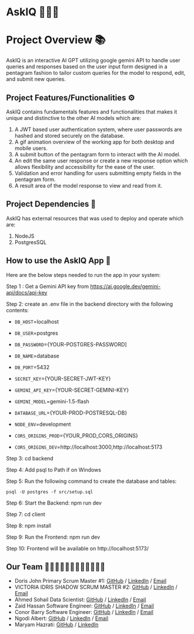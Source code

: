# AskIQ 🤖👨‍💻

# Project Overview 📚

AskIQ is an interactive AI GPT utilizing google gemini API to handle user queries and responses based on the user input form designed in a pentagram fashion to tailor custom queries for the model to respond, edit, and submit new queries.

## Project Features/Functionalities ⚙️

AskIQ contains fundamentals features and functionalities that makes it unique and distinctive to the other AI models which are:

1. A JWT based user authentication system, where user passwords are hashed and stored securely on the database.
2. A gif animation overview of the working app for both desktop and mobile users.
3. A submit button of the pentagram form to interact with the AI model.
4. An edit the same user response or create a new response option which allows flexibility and accessibility for the ease of the user.
5. Validation and error handling for users submitting empty fields in the pentagram form.
6. A result area of the model response to view and read from it.

## Project Dependencies 🔗

AskIQ has external resources that was used to deploy and operate which are:

1. NodeJS
2. PostgresSQL

## How to use the AskIQ App 📃

Here are the below steps needed to run the app in your system:

Step 1 : Get a Gemini API key from https://ai.google.dev/gemini-api/docs/api-key

Step 2: create an .env file in the backend directory with the following contents:

  * `DB_HOST`=localhost 

  * `DB_USER`=postgres

  * `DB_PASSWORD`={YOUR-POSTGRES-PASSWORD]

  * `DB_NAME`=database

  * `DB_PORT`=5432

  * `SECRET_KEY`={YOUR-SECRET-JWT-KEY}

  * `GEMINI_API_KEY`={YOUR-SECRET-GEMINI-KEY}

  * `GEMINI_MODEL`=gemini-1.5-flash

  * `DATABASE_URL`={YOUR-PROD-POSTRESQL-DB}

  * `NODE_ENV`=development

  * `CORS_ORIGINS_PROD`={YOUR_PROD_CORS_ORIGINS}

  * `CORS_ORIGINS_DEV`=http://localhost:3000,http://localhost:5173

Step 3: cd backend

Step 4: Add psql to Path if on Windows

Step 5: Run the following command to create the database and tables:

`psql -U postgres -f src/setup.sql`

Step 6: Start the Backend: npm run dev

Step 7: cd client

Step 8: npm install

Step 9: Run the Frontend: npm run dev

Step 10: Frontend will be available on http://localhost:5173/

## Our Team 👱🏻‍♀️👩🏻‍🦰👩🏻👧🏽👧🏾

- Doris John Primary Scrum Master #1: [GitHub](https://github.com/Djohn25) / [LinkedIn](https://www.linkedin.com/in/dorisukpejohn/) / [Email](Jsecus23@gmail.com)
- VICTORIA IDRIS SHADOW SCRUM MASTER #2: [GitHub](https://github.com/VICTORIAIDRIS) / [LinkedIn](https://linkedin.com/in/VICTORIA-IDRIS-7847A1177) / [Email](UNEKWUIDRIS@GMAIL.COM)
- Ahmed Sohail Data Scientist: [GitHub](https://github.com/Ahmed-Sohail2000) / [LinkedIn](https://www.linkedin.com/in/ahmed-sohail/) / [Email](ahmedsohail02000@gmail.com)
- Zaid Hassan Software Engineer: [GitHub](https://github.com/ZaidHassan96) / [LinkedIn](https://www.linkedin.com/in/zaid-h-b12b421ab/) / [Email](zaidhas96@outlook.com)
- Conor Barry Software Engineer: [GitHub](https://github.com/CaptOrb) / [LinkedIn](https://www.linkedin.com/in/conor-barry1/) / [Email](tehorb13@gmail.com)
- Ngodi Albert: [GitHub](https://github.com/ngodi) / [LinkedIn](https://linkedin.com/in/albertngodi) / [Email](albertngodi@gmail.com)
- Maryam Hazrati: [GitHub](https://github.com/Maryamh12) / [LinkedIn](https://www.linkedin.com/in/maryam-hazratiii/)

